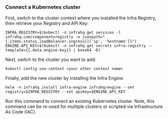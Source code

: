 ### Connect a Kubernetes cluster

First, switch to the cluster context where you installed the Infra Registry, then retrieve your Registry and API Key:

```
INFRA_REGISTRY=$(kubectl -n infrahq get services -l infrahq.com/component=registry -o jsonpath="{.items.status.loadBalancer.ingress[]['ip', 'hostname']}")
ENGINE_API_KEY=$(kubectl -n infrahq get secrets infra-registry --template={{.data.engine-key}} | base64 -D)
```

Next, switch to the cluster you want to add:

```
kubectl config use-context <your other context name>
```

Finally, add the new cluster by installing the Infra Engine:

```
helm -n infrahq install infra-engine infrahq/engine --set registry=$INFRA_REGISTRY --set apiKey=$ENGINE_API_KEY
```

Run this command to connect an existing Kubernetes cluster. Note, this command can be re-used for multiple clusters or scripted via Infrastructure As Code (IAC).
